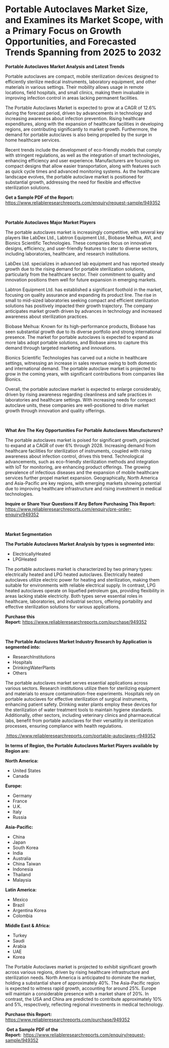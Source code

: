 <p><h1>Portable Autoclaves Market Size, and Examines its Market Scope, with a Primary Focus on Growth Opportunities, and Forecasted Trends Spanning from 2025 to 2032</h1></p><p><strong>Portable Autoclaves Market Analysis and Latest Trends</strong></p>
<p><p>Portable autoclaves are compact, mobile sterilization devices designed to efficiently sterilize medical instruments, laboratory equipment, and other materials in various settings. Their mobility allows usage in remote locations, field hospitals, and small clinics, making them invaluable in improving infection control in areas lacking permanent facilities. </p><p>The Portable Autoclaves Market is expected to grow at a CAGR of 12.6% during the forecast period, driven by advancements in technology and increasing awareness about infection prevention. Rising healthcare expenditures, along with the expansion of healthcare facilities in developing regions, are contributing significantly to market growth. Furthermore, the demand for portable autoclaves is also being propelled by the surge in home healthcare services. </p><p>Recent trends include the development of eco-friendly models that comply with stringent regulations, as well as the integration of smart technologies, enhancing efficiency and user experience. Manufacturers are focusing on compact designs that allow easier transportation, along with features such as quick cycle times and advanced monitoring systems. As the healthcare landscape evolves, the portable autoclave market is positioned for substantial growth, addressing the need for flexible and effective sterilization solutions.</p></p>
<p><strong>Get a Sample PDF of the Report:&nbsp;</strong> <a href="https://www.reliableresearchreports.com/enquiry/request-sample/949352?utm_campaign=2030&utm_medium=2&utm_source=Github&utm_content=ia&utm_term=16042025&utm_id=portable-autoclaves">https://www.reliableresearchreports.com/enquiry/request-sample/949352</a></p>
<p>&nbsp;</p>
<p><strong>Portable Autoclaves Major Market Players</strong></p>
<p><p>The portable autoclaves market is increasingly competitive, with several key players like LabDex Ltd., Labtron Equipment Ltd., Biobase Meihua, AVI, and Bionics Scientific Technologies. These companies focus on innovative designs, efficiency, and user-friendly features to cater to diverse sectors, including laboratories, healthcare, and research institutions.</p><p>LabDex Ltd. specializes in advanced lab equipment and has reported steady growth due to the rising demand for portable sterilization solutions, particularly from the healthcare sector. Their commitment to quality and innovation positions them well for future expansion in emerging markets.</p><p>Labtron Equipment Ltd. has established a significant foothold in the market, focusing on quality assurance and expanding its product line. The rise in small to mid-sized laboratories seeking compact and efficient sterilization solutions has positively impacted their growth trajectory. The company anticipates market growth driven by advances in technology and increased awareness about sterilization practices.</p><p>Biobase Meihua: Known for its high-performance products, Biobase has seen substantial growth due to its diverse portfolio and strong international presence. The market for portable autoclaves is expected to expand as more labs adopt portable solutions, and Biobase aims to capture this demand through targeted marketing and innovations.</p><p>Bionics Scientific Technologies has carved out a niche in healthcare settings, witnessing an increase in sales revenue owing to both domestic and international demand. The portable autoclave market is projected to grow in the coming years, with significant contributions from companies like Bionics.</p><p>Overall, the portable autoclave market is expected to enlarge considerably, driven by rising awareness regarding cleanliness and safe practices in laboratories and healthcare settings. With increasing needs for compact autoclave units, these companies are well-positioned to drive market growth through innovation and quality offerings.</p></p>
<p>&nbsp;</p>
<p><strong>What Are The Key Opportunities For Portable Autoclaves Manufacturers?</strong></p>
<p><p>The portable autoclaves market is poised for significant growth, projected to expand at a CAGR of over 6% through 2028. Increasing demand from healthcare facilities for sterilization of instruments, coupled with rising awareness about infection control, drives this trend. Technological advancements, such as eco-friendly sterilization methods and integration with IoT for monitoring, are enhancing product offerings. The growing prevalence of infectious diseases and the expansion of mobile healthcare services further propel market expansion. Geographically, North America and Asia-Pacific are key regions, with emerging markets showing potential due to improving healthcare infrastructure and rising investment in medical technologies.</p></p>
<p><strong>Inquire or Share Your Questions If Any Before Purchasing This Report:</strong> <a href="https://www.reliableresearchreports.com/enquiry/pre-order-enquiry/949352?utm_campaign=2030&utm_medium=2&utm_source=Github&utm_content=ia&utm_term=16042025&utm_id=portable-autoclaves">https://www.reliableresearchreports.com/enquiry/pre-order-enquiry/949352</a></p>
<p>&nbsp;</p>
<p><strong>Market Segmentation</strong></p>
<p><strong>The Portable Autoclaves Market Analysis by types is segmented into:</strong></p>
<p><ul><li>ElectricallyHeated</li><li>LPGHeated</li></ul></p>
<p><p>The portable autoclaves market is characterized by two primary types: electrically heated and LPG heated autoclaves. Electrically heated autoclaves utilize electric power for heating and sterilization, making them suitable for environments with reliable electrical supply. In contrast, LPG heated autoclaves operate on liquefied petroleum gas, providing flexibility in areas lacking stable electricity. Both types serve essential roles in healthcare, laboratories, and industrial sectors, offering portability and effective sterilization solutions for various applications.</p></p>
<p><strong>Purchase this Report:&nbsp;</strong><a href="https://www.reliableresearchreports.com/purchase/949352?utm_campaign=2030&utm_medium=2&utm_source=Github&utm_content=ia&utm_term=16042025&utm_id=portable-autoclaves">https://www.reliableresearchreports.com/purchase/949352</a></p>
<p>&nbsp;</p>
<p><strong>The Portable Autoclaves Market Industry Research by Application is segmented into:</strong></p>
<p><ul><li>ResearchInstitutions</li><li>Hospitals</li><li>DrinkingWaterPlants</li><li>Others</li></ul></p>
<p><p>The portable autoclaves market serves essential applications across various sectors. Research institutions utilize them for sterilizing equipment and materials to ensure contamination-free experiments. Hospitals rely on portable autoclaves for effective sterilization of surgical instruments, enhancing patient safety. Drinking water plants employ these devices for the sterilization of water treatment tools to maintain hygiene standards. Additionally, other sectors, including veterinary clinics and pharmaceutical labs, benefit from portable autoclaves for their versatility in sterilization processes, ensuring compliance with health regulations.</p></p>
<p><a href="https://www.reliableresearchreports.com/portable-autoclaves-r949352?utm_campaign=2030&utm_medium=2&utm_source=Github&utm_content=ia&utm_term=16042025&utm_id=portable-autoclaves">&nbsp;https://www.reliableresearchreports.com/portable-autoclaves-r949352</a></p>
<p><strong>In terms of Region, the Portable Autoclaves Market Players available by Region are:</strong></p>
<p>
    <p> <strong> North America: </strong>
        <ul>
            <li>United States</li>
            <li>Canada</li>
        </ul>
        </p> 
    <p> <strong> Europe: </strong>
        <ul>
            <li>Germany</li>
            <li>France</li>
            <li>U.K.</li>
            <li>Italy</li>
            <li>Russia</li>
        </ul>
        </p> 
    <p> <strong> Asia-Pacific: </strong>
        <ul>
            <li>China</li>
            <li>Japan</li>
            <li>South Korea</li>
            <li>India</li>
            <li>Australia</li>
            <li>China Taiwan</li>
            <li>Indonesia</li>
            <li>Thailand</li>
            <li>Malaysia</li>
        </ul>
        </p> 
    <p> <strong> Latin America: </strong>
        <ul>
            <li>Mexico</li>
            <li>Brazil</li>
            <li>Argentina Korea</li>
            <li>Colombia</li>
        </ul>
        </p> 
    <p> <strong> Middle East & Africa: </strong>
        <ul>
            <li>Turkey</li>
            <li>Saudi</li>
            <li>Arabia</li>
            <li>UAE</li>
            <li>Korea</li>
        </ul>
    </p>
    </p>
<p><p>The Portable Autoclaves market is projected to exhibit significant growth across various regions, driven by rising healthcare infrastructure and sterilization needs. North America is anticipated to dominate the market, holding a substantial share of approximately 40%. The Asia-Pacific region is expected to witness rapid growth, accounting for around 25%. Europe will maintain a considerable presence with a market share of 20%. In contrast, the USA and China are predicted to contribute approximately 10% and 5%, respectively, reflecting regional investments in medical technology.</p></p>
<p><strong>Purchase this Report: </strong><a href="https://www.reliableresearchreports.com/purchase/949352?utm_campaign=2030&utm_medium=2&utm_source=Github&utm_content=ia&utm_term=16042025&utm_id=portable-autoclaves">https://www.reliableresearchreports.com/purchase/949352</a></p>
<p>&nbsp;<strong>Get a Sample PDF of the Report:&nbsp;&nbsp;</strong><a href="https://www.reliableresearchreports.com/enquiry/request-sample/949352?utm_campaign=2030&utm_medium=2&utm_source=Github&utm_content=ia&utm_term=16042025&utm_id=portable-autoclaves">https://www.reliableresearchreports.com/enquiry/request-sample/949352</a></p>
<p><strong></strong></p>
<p><p></p><p></p><p></p></p>